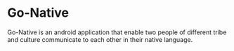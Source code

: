 # Go-Native
Go-Native is an android application that enable two people of different tribe and culture communicate to each other in their native language.
